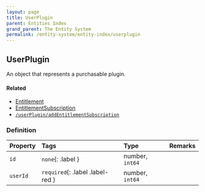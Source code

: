 ```yaml
---
layout: page
title: UserPlugin
parent: Entities Index
grand_parent: The Entity System
permalink: /entity-system/entity-index/userplugin
---
```


## UserPlugin
An object that represents a purchasable plugin.

#### Related
- [Entitlement]({{site.baseurl}}/entity-system/entity-index/Entitlement)
- [EntitlementSubscription]({{site.baseurl}}/entity-system/entity-index/EntitlementSubscription)
- [`/userPlugin/addEntitlementSubscription`]({{site.baseurl}}/all-ops/userPlugin/addEntitlementSubscription)

### Definition

| Property | Tags | Type | Remarks
|:---------|:-----|:-----|:-------
| `id` | `none`{: .label } | number, `int64` |
| `userId` | `required`{: .label .label-red } | number, `int64` | 
 